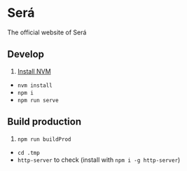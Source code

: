 # Será

The official website of Será

## Develop

1. [Install NVM](https://github.com/creationix/nvm#install-script)
- `nvm install`
- `npm i`
- `npm run serve`

## Build production

1. `npm run buildProd`
- `cd .tmp`
- `http-server` to check (install with `npm i -g http-server`)

